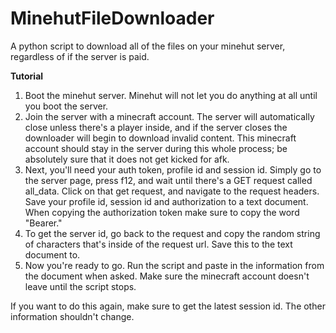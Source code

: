 # MinehutFileDownloader
A python script to download all of the files on your minehut server, regardless of if the server is paid.

**Tutorial**
1. Boot the minehut server. Minehut will not let you do anything at all until you boot the server.
2. Join the server with a minecraft account. The server will automatically close unless there's a player inside, and if the server closes the downloader will begin to download invalid content. This minecraft account should stay in the server during this whole process; be absolutely sure that it does not get kicked for afk.
3. Next, you'll need your auth token, profile id and session id. Simply go to the server page, press f12, and wait until there's a GET request called all_data. Click on that get request, and navigate to the request headers. Save your profile id, session id and authorization to a text document. When copying the authorization token make sure to copy the word "Bearer."
4. To get the server id, go back to the request and copy the random string of characters that's inside of the request url. Save this to the text document to.
5. Now you're ready to go. Run the script and paste in the information from the document when asked. Make sure the minecraft account doesn't leave until the script stops.

If you want to do this again, make sure to get the latest session id. The other information shouldn't change.

